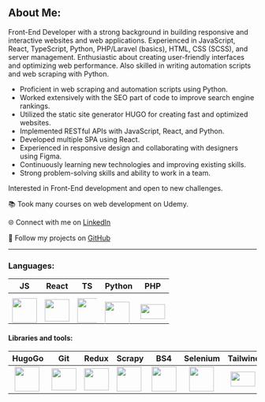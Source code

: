 ## About Me:

Front-End Developer with a strong background in building responsive and interactive websites and web applications. Experienced in JavaScript, React, TypeScript, Python, PHP/Laravel (basics), HTML, CSS (SCSS), and server management. Enthusiastic about creating user-friendly interfaces and optimizing web performance. Also skilled in writing automation scripts and web scraping with Python.

- Proficient in web scraping and automation scripts using Python.
- Worked extensively with the SEO part of code to improve search engine rankings.
- Utilized the static site generator HUGO for creating fast and optimized websites.
- Implemented RESTful APIs with JavaScript, React, and Python.
- Developed multiple SPA using React.
- Experienced in responsive design and collaborating with designers using Figma.
- Continuously learning new technologies and improving existing skills.
- Strong problem-solving skills and ability to work in a team.

Interested in Front-End development and open to new challenges.

📚 Took many courses on web development on Udemy.

🌐 Connect with me on [LinkedIn](https://www.linkedin.com/in/vladislavpashora/)

🐙 Follow my projects on [GitHub](https://github.com/Kinolog76)

---

### Languages:
| JS  | React | TS | Python | PHP |
|----------|----------|----------|-----| --- |
|  <img src="https://upload.wikimedia.org/wikipedia/commons/thumb/9/99/Unofficial_JavaScript_logo_2.svg/2048px-Unofficial_JavaScript_logo_2.svg.png" style="margin-bottom: -10px;" width="50" height="50"/> |  <img src="https://upload.wikimedia.org/wikipedia/commons/thumb/a/a7/React-icon.svg/512px-React-icon.svg.png" style="margin-bottom: -10px;" width="50" height="45"/> | <img src="https://upload.wikimedia.org/wikipedia/commons/thumb/4/4c/Typescript_logo_2020.svg/1024px-Typescript_logo_2020.svg.png" style="margin-bottom: -10px; margin-right: -10px;" width="50" height="50"/> | <img src="https://upload.wikimedia.org/wikipedia/commons/thumb/c/c3/Python-logo-notext.svg/2048px-Python-logo-notext.svg.png" style="margin-top: 15px; margin-bottom: -10px;" width="50" height="50"/> |  <img src="https://upload.wikimedia.org/wikipedia/commons/thumb/2/27/PHP-logo.svg/2048px-PHP-logo.svg.png" style="margin-top: 5px; margin-bottom: -10px;" width="50" height="30"/>|


#### Libraries and tools:

| HugoGo | Git | Redux | Scrapy | BS4 | Selenium | Tailwind | Bootstrap | SEO | Figma |
| -| - | -| -| -| -| -| - | - | - |
| <img src="https://avatars.githubusercontent.com/u/29385237?s=280&v=4" style="margin-left: 5px;" width="50" height="50"/> | <img src="https://upload.wikimedia.org/wikipedia/commons/thumb/3/3f/Git_icon.svg/1200px-Git_icon.svg.png" style="margin-bottom: 0px;" width="50" height="45"/> | <img src="https://avatars.githubusercontent.com/u/13142323?v=4" style="margin-bottom: 0px;" width="50" height="45"/> | <img src="https://www.svgrepo.com/show/45684/scraper.svg" width="50" height="50"/> | <img src="https://play-lh.googleusercontent.com/yMjUC6LBh7uOCK6wUcIEf5MHZQmSqDPXoInOQLZzw0DWQsPJuvkwSymX2zI4Ok7i_BY=w240-h480-rw" width="50" height="50"/> | <img src="https://upload.wikimedia.org/wikipedia/commons/d/d5/Selenium_Logo.png" style="margin-left: 10px;" width="50" height="50"/> | <img src="https://upload.wikimedia.org/wikipedia/commons/thumb/d/d5/Tailwind_CSS_Logo.svg/512px-Tailwind_CSS_Logo.svg.png?20230715030042" style="margin-left: 6px;" width="50" height="30"/> | <img src="https://upload.wikimedia.org/wikipedia/commons/thumb/b/b2/Bootstrap_logo.svg/2560px-Bootstrap_logo.svg.png" style="margin-left: 13px;" width="50" height="40"/> | <img src="https://uxwing.com/wp-content/themes/uxwing/download/seo-marketing/seo-icon.png" style="margin-left: 0px;" width="50" height="40"/> | <img src="https://cdn.icon-icons.com/icons2/2429/PNG/512/figma_logo_icon_147289.png" style="margin-left: 0px;" width="50" height="50"/> |
